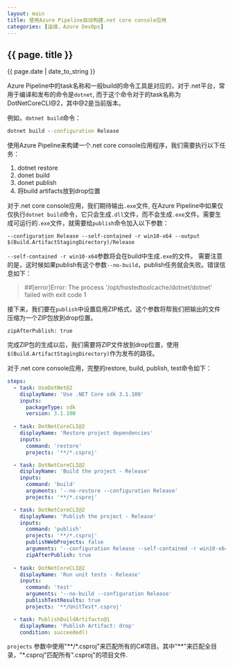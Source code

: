 ```yaml
---
layout: main
title: 使用Azure Pipeline自动构建.net core console应用
categories: [运维，Azure DevOps]
---
```


## {{ page. title }}
{{ page.date | date_to_string }}

Azure Pipeline中的task名称和一般build的命令工具是对应的，对于.net平台，常用于编译和发布的命令是`dotnet`, 而于这个命令对于的task名称为DotNetCoreCLI@2，其中@2是当前版本。

例如，`dotnet build`命令：
```cmd
dotnet build --configuration Release
```

使用Azure Pipeline来构建一个.net core console应用程序，我们需要执行以下任务：
1. dotnet restore
1. donet build
1. donet publish
1. 将build artifacts放到drop位置

对于.net core console应用，我们期待输出`.exe`文件, 在Azure Pipeline中如果仅仅执行`dotnet build`命令，它只会生成`.dll`文件，而不会生成`.exe`文件。需要生成可运行的`.exe`文件，就需要给`publish`命令加入以下参数：
```
--configuration Release --self-contained -r win10-x64 --output $(Build.ArtifactStagingDirectory)/Release
```
`--self-contained -r win10-x64`参数将会在build中生成`.exe`的文件。
需要注意的是，这时候如果publish有这个参数`--no-build`，publish任务就会失败。错误信息如下：
> ##[error]Error: The process '/opt/hostedtoolcache/dotnet/dotnet' failed with exit code 1

接下来，我们要在`publish`中设置启用ZIP格式，这个参数将帮我们把输出的文件压缩为一个ZIP包放到drop位置。

```
zipAfterPublish: true
```

完成ZIP包的生成以后，我们需要将ZIP文件放到drop位置，使用`$(Build.ArtifactStagingDirectory)`作为发布的路径。

对于.net core console应用，完整的restore, build, publish, test命令如下：

```yaml
steps:
  - task: UseDotNet@2
    displayName: 'Use .NET Core sdk 3.1.100'
    inputs:
      packageType: sdk
      version: 3.1.100
  
  - task: DotNetCoreCLI@2
    displayName: 'Restore project dependencies'
    inputs:
      command: 'restore'
      projects: '**/*.csproj'

  - task: DotNetCoreCLI@2
    displayName: 'Build the project - Release'
    inputs:
      command: 'build'
      arguments: '--no-restore --configuration Release'
      projects: '**/*.csproj'

  - task: DotNetCoreCLI@2
    displayName: 'Publish the project - Release'
    inputs:
      command: 'publish'
      projects: '**/*.csproj'
      publishWebProjects: false
      arguments: '--configuration Release --self-contained -r win10-x64 --output $(Build.ArtifactStagingDirectory)/Release'
      zipAfterPublish: true
  
  - task: DotNetCoreCLI@2
    displayName: 'Run unit tests - Release'
    inputs:
      command: 'test'
      arguments: '--no-build --configuration Release'
      publishTestResults: true
      projects: '**/UnitTest*.csproj' 

  - task: PublishBuildArtifacts@1
    displayName: 'Publish Artifact: drop'
    condition: succeeded()
```

`projects` 参数中使用"\*\*/*.csproj"来匹配所有的C#项目。其中"\*\*"来匹配全目录，"\*.csproj"匹配所有".csproj"的项目文件.